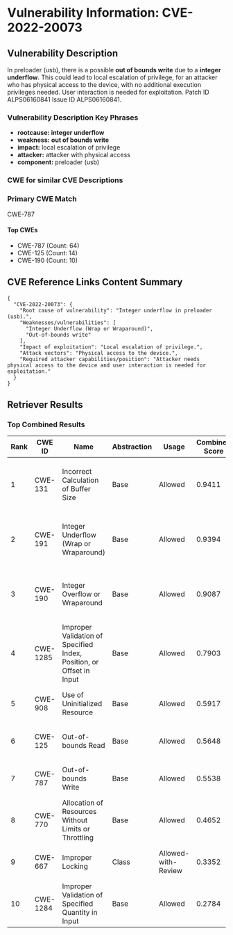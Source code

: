 # Vulnerability Information: CVE-2022-20073

## Vulnerability Description
In preloader (usb), there is a possible **out of bounds write** due to a **integer underflow**. This could lead to local escalation of privilege, for an attacker who has physical access to the device, with no additional execution privileges needed. User interaction is needed for exploitation. Patch ID ALPS06160841 Issue ID ALPS06160841.

### Vulnerability Description Key Phrases
- **rootcause:** **integer underflow**
- **weakness:** **out of bounds write**
- **impact:** local escalation of privilege
- **attacker:** attacker with physical access
- **component:** preloader (usb)

### CWE for similar CVE Descriptions
### Primary CWE Match
CWE-787

#### Top CWEs
- CWE-787 (Count: 64)
- CWE-125 (Count: 14)
- CWE-190 (Count: 10)

## CVE Reference Links Content Summary
```
{
  "CVE-2022-20073": {
    "Root cause of vulnerability": "Integer underflow in preloader (usb).",
    "Weaknesses/vulnerabilities": [
      "Integer Underflow (Wrap or Wraparound)",
      "Out-of-bounds write"
    ],
    "Impact of exploitation": "Local escalation of privilege.",
    "Attack vectors": "Physical access to the device.",
    "Required attacker capabilities/position": "Attacker needs physical access to the device and user interaction is needed for exploitation."
  }
}
```

## Retriever Results

### Top Combined Results

| Rank | CWE ID | Name | Abstraction | Usage | Combined Score | Retrievers | Individual Scores |
|------|--------|------|-------------|-------|---------------|------------|-------------------|
| 1 | CWE-131 | Incorrect Calculation of Buffer Size | Base | Allowed | 0.9411 | dense, sparse, graph | dense: 0.575, sparse: 0.578, graph: 0.903 |
| 2 | CWE-191 | Integer Underflow (Wrap or Wraparound) | Base | Allowed | 0.9394 | dense, sparse, graph | dense: 0.639, sparse: 0.702, graph: 0.610 |
| 3 | CWE-190 | Integer Overflow or Wraparound | Base | Allowed | 0.9087 | dense, sparse, graph | dense: 0.591, sparse: 0.507, graph: 0.904 |
| 4 | CWE-1285 | Improper Validation of Specified Index, Position, or Offset in Input | Base | Allowed | 0.7903 | dense, sparse, graph | dense: 0.603, sparse: 0.475, graph: 0.606 |
| 5 | CWE-908 | Use of Uninitialized Resource | Base | Allowed | 0.5917 | dense, sparse | dense: 0.562, sparse: 0.542 |
| 6 | CWE-125 | Out-of-bounds Read | Base | Allowed | 0.5648 | sparse, graph | sparse: 0.494, graph: 0.789 |
| 7 | CWE-787 | Out-of-bounds Write | Base | Allowed | 0.5538 | sparse, graph | sparse: 0.475, graph: 0.789 |
| 8 | CWE-770 | Allocation of Resources Without Limits or Throttling | Base | Allowed | 0.4652 | sparse, graph | sparse: 0.456, graph: 0.572 |
| 9 | CWE-667 | Improper Locking | Class | Allowed-with-Review | 0.3352 | dense, sparse | dense: 0.556, sparse: 0.511 |
| 10 | CWE-1284 | Improper Validation of Specified Quantity in Input | Base | Allowed | 0.2784 | sparse | sparse: 0.487 |

